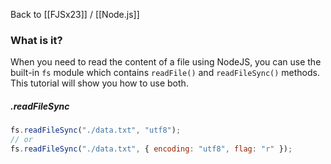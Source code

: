 Back to [[FJSx23]] / [[Node.js]]
### What is it?
When you need to read the content of a file using NodeJS, you can use the built-in `fs` module which contains `readFile()` and `readFileSync()` methods. This tutorial will show you how to use both.

##### .readFileSync
```js
fs.readFileSync("./data.txt", "utf8");
// or
fs.readFileSync("./data.txt", { encoding: "utf8", flag: "r" });
```